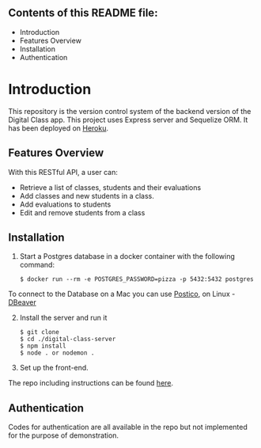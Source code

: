 ## Contents of this README file:

- Introduction
- Features Overview
- Installation
- Authentication

# Introduction

This repository is the version control system of the backend version of the Digital Class app.
This project uses Express server and Sequelize ORM.
It has been deployed on [Heroku](https://digitalclass-server.herokuapp.com/).

## Features Overview

With this RESTful API, a user can:

- Retrieve a list of classes, students and their evaluations
- Add classes and new students in a class.
- Add evaluations to students
- Edit and remove students from a class

## Installation

1. Start a Postgres database in a docker container with the following command:

   ```
   $ docker run --rm -e POSTGRES_PASSWORD=pizza -p 5432:5432 postgres
   ```

To connect to the Database on a Mac you can use [Postico](https://eggerapps.at/postico/), on Linux - [DBeaver](https://dbeaver.io/)

2. Install the server and run it

   ```
   $ git clone
   $ cd ./digital-class-server
   $ npm install
   $ node . or nodemon .
   ```

3. Set up the front-end.

The repo including instructions can be found [here](https://github.com/dung-phan/digital-class-frontend).

## Authentication

Codes for authentication are all available in the repo but not implemented for the purpose of demonstration.
